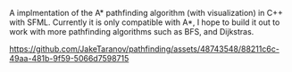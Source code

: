 A implmentation of the A* pathfinding algorithm (with visualization) in C++ with SFML. Currently it is only compatible with A*, I hope to build it out to work with more pathfinding algorithms such as BFS, and Dijkstras.



https://github.com/JakeTaranov/pathfinding/assets/48743548/88211c6c-49aa-481b-9f59-5066d7598715

